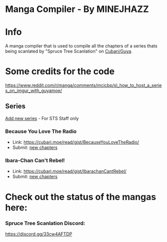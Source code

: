 # Manga Compiler - By MINEJHAZZ

# Info

A manga compiler that is used to compile all the chapters of a series thats being scanlated by "Spruce Tree Scanlation" on [Cubari/Guya](https://github.com/MINEJHAZZ/Cubari-Manga-Compiler-MJ/tree/main#series).

# Some credits for the code
https://www.reddit.com/r/manga/comments/mcicbp/sl_how_to_host_a_series_on_imgur_with_guyamoe/

## Series

[Add new series](https://github.com/MINEJHAZZ/Cubari-Manga-Compiler-MJ) - For STS Staff only


### Because You Love The Radio

* Link: https://cubari.moe/read/gist/BecauseYouLoveTheRadio/
* Submit: [new chapters](https://github.com/MINEJHAZZ/Cubari-Manga-Compiler-MJ)

### Ibara-Chan Can't Rebel!

* Link: https://cubari.moe/read/gist/IbarachanCantRebel/
* Submit: [new chapters](https://github.com/MINEJHAZZ/Cubari-Manga-Compiler-MJ)

# Check out the status of the mangas here:
### Spruce Tree Scanlation Discord:
https://discord.gg/33cw4AFTDP
